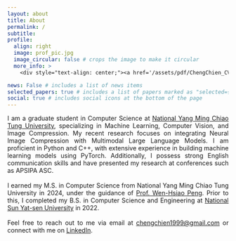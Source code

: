 ```yaml
---
layout: about
title: About
permalink: /
subtitle: 
profile:
  align: right
  image: prof_pic.jpg
  image_circular: false # crops the image to make it circular
  more_info: >
    <div style="text-align: center;"><a href='/assets/pdf/ChengChien_CV.pdf'>CV / Resume</a></div>

news: False # includes a list of news items
selected_papers: true # includes a list of papers marked as "selected={true}"
social: true # includes social icons at the bottom of the page
---
```


<div style="text-align: justify;">
    I am a graduate student in Computer Science at <a href='https://www.nycu.edu.tw/nycu/en/' target="_blank">National Yang Ming Chiao Tung University</a>, specializing in Machine Learning, Computer Vision, and Image Compression. My recent research focuses on integrating Neural Image Compression with Multimodal Large Language Models. I am proficient in Python and C++, with extensive experience in building machine learning models using PyTorch. Additionally, I possess strong English communication skills and have presented my research at conferences such as APSIPA ASC.
    <br><br>
    I earned my M.S. in Computer Science from National Yang Ming Chiao Tung University in 2024, under the guidance of <a href='https://sites.google.com/g2.nctu.edu.tw/wpeng/' target="_blank">Prof. Wen-Hsiao Peng</a>. Prior to this, I completed my B.S. in Computer Science and Engineering at <a href='https://www.nsysu.edu.tw/?Lang=en' target="_blank">National Sun Yat-sen University</a> in 2022.
    <br><br>
    Feel free to reach out to me via email at <a href="mailto:chengchien1999@gmail.com">chengchien1999@gmail.com</a> or connect with me on <a href='https://www.linkedin.com/in/cchien1999/' target="_blank">LinkedIn</a>.
    <br><br>
    <br><br>
</div>
